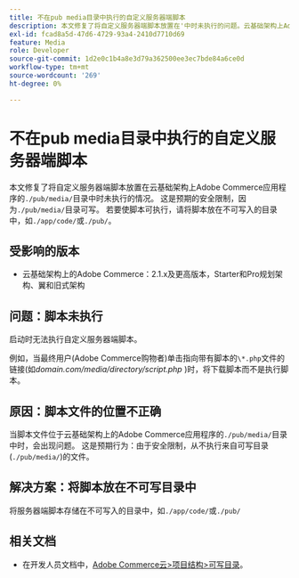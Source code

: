 ```yaml
---
title: 不在pub media目录中执行的自定义服务器端脚本
description: 本文修复了将自定义服务器端脚本放置在'中时未执行的问题。云基础架构上Adobe Commerce应用程序的/pub/media/'目录。 这是预期的安全限制，因为'。/pub/media/'目录可写。 要使脚本可执行，请将脚本置于不可写目录（如'）中。/app/code/”或'。/pub/'。
exl-id: fcad8a5d-47d6-4729-93a4-2410d7710d69
feature: Media
role: Developer
source-git-commit: 1d2e0c1b4a8e3d79a362500ee3ec7bde84a6ce0d
workflow-type: tm+mt
source-wordcount: '269'
ht-degree: 0%

---
```


# 不在pub media目录中执行的自定义服务器端脚本

本文修复了将自定义服务器端脚本放置在云基础架构上Adobe Commerce应用程序的`./pub/media/`目录中时未执行的情况。 这是预期的安全限制，因为`./pub/media/`目录可写。 若要使脚本可执行，请将脚本放在不可写入的目录中，如`./app/code/`或`./pub/`。

## 受影响的版本

* 云基础架构上的Adobe Commerce：2.1.x及更高版本，Starter和Pro规划架构、翼和旧式架构

## 问题：脚本未执行

启动时无法执行自定义服务器端脚本。

例如，当最终用户(Adobe Commerce购物者)单击指向带有脚本的`\*.php`文件的链接(如&#x200B;*domain.com/media/directory/script.php* )时，将下载脚本而不是执行脚本。

## 原因：脚本文件的位置不正确

当脚本文件位于云基础架构上的Adobe Commerce应用程序的`./pub/media/`目录中时，会出现问题。 这是预期行为：由于安全限制，从不执行来自可写目录(`./pub/media/`)的文件。

## 解决方案：将脚本放在不可写目录中

将服务器端脚本存储在不可写入的目录中，如`./app/code/`或`./pub/`

## 相关文档

* 在开发人员文档中，[Adobe Commerce云>项目结构>可写目录](https://devdocs.magento.com/guides/v2.3/cloud/project/project-start.html#write-dir)。
